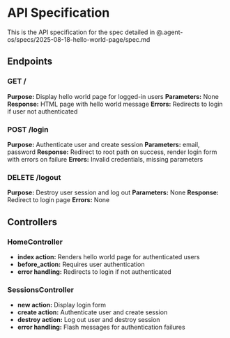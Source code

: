 # API Specification

This is the API specification for the spec detailed in @.agent-os/specs/2025-08-18-hello-world-page/spec.md

## Endpoints

### GET /

**Purpose:** Display hello world page for logged-in users
**Parameters:** None
**Response:** HTML page with hello world message
**Errors:** Redirects to login if user not authenticated

### POST /login

**Purpose:** Authenticate user and create session
**Parameters:** email, password
**Response:** Redirect to root path on success, render login form with errors on failure
**Errors:** Invalid credentials, missing parameters

### DELETE /logout

**Purpose:** Destroy user session and log out
**Parameters:** None
**Response:** Redirect to login page
**Errors:** None

## Controllers

### HomeController
- **index action:** Renders hello world page for authenticated users
- **before_action:** Requires user authentication
- **error handling:** Redirects to login if not authenticated

### SessionsController
- **new action:** Display login form
- **create action:** Authenticate user and create session
- **destroy action:** Log out user and destroy session
- **error handling:** Flash messages for authentication failures